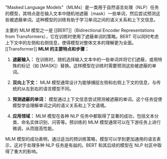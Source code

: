 "Masked Language Models"（MLMs）是一类用于自然语言处理（NLP）任务的模型，其特点是在输入文本中随机地遮蔽（mask）一些单词，然后尝试预测这些被遮蔽单词。这种模型的训练有助于学习单词之间的语义关系和上下文信息。

主要的 MLM 模型之一是 [[BERT]]（Bidirectional Encoder Representations from Transformers），它在训练时使用了遮蔽单词的策略。BERT 可以同时考虑上下文中的左侧和右侧信息，使得模型对整体文本的理解更为全面。
[[Transformer]]
**MLM 的主要特点和步骤：**

1. **遮蔽输入：** 在训练时，随机选择输入文本中的一些单词并将它们遮蔽，或用特殊的标记（如 \[MASK\]）替换。这样模型在训练时需要预测这些被遮蔽的单词。

2. **双向上下文：** MLM 模型通常设计为能够捕捉左侧和右侧上下文的信息，与传统的从左到右的语言模型不同。

3. **预测遮蔽的单词：** 模型通过上下文信息尝试预测被遮蔽的单词。这个任务促使模型学会理解单词之间的语义关系和上下文语境。

4. **应用领域：** MLM 模型在各种 NLP 任务中都取得了显著的成功，包括文本分类、命名实体识别、问答等。预训练的 MLM 模型通常可以在下游任务上进行微调，从而提高性能。

MLM 模型的成功表明，通过适当的预训练策略，模型可以学到更加通用的语言表示，这对于处理多种 NLP 任务是有益的。BERT 和其后续的模型在 NLP 社区中取得了重大的影响。